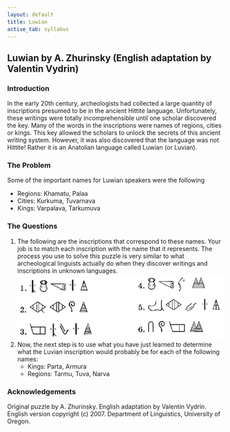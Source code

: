 ```yaml
---
layout: default
title: Luwian
active_tab: syllabus
---
```


## Luwian <span class="text-muted">by A. Zhurinsky (English adaptation by Valentin Vydrin)</span>

### Introduction

In the early 20th century, archeologists had collected a large
quantity of inscriptions presumed to be in the ancient Hittite
language. Unfortunately, these writings were totally incomprehensible
until one scholar discovered the key.  Many of the words in the
inscriptions were names of regions, cities or kings. This key allowed
the scholars to unlock the secrets of this ancient writing system.
However, it was also discovered that the language was not Hittite!
Rather it is an Anatolian language called Luwian (or Luvian).

### The Problem

Some of the important names for Luwian speakers were the following

* Regions: Khamatu, Palaa
* Cities: Kurkuma, Tuvarnava
* Kings: Varpalava, Tarkumuva

### The Questions

1. The following are the inscriptions that correspond to these names. Your job is
to match each inscription with the name that it represents. The process you use
to solve this puzzle is very similar to what archeological linguists actually do
when they discover writings and inscriptions in unknown languages.<br/>
![Luwian inscriptions](luwian1.png 'Luwian inscriptions')
1. Now, the next step is to use what you have just learned to determine what the
Luvian inscription would probably be for each of the following names:
   * Kings: Parta, Armura
   * Regions: Tarmu, Tuva, Narva

### Acknowledgements

Original puzzle by A. Zhurinsky. English adaptation by Valentin Vydrin.
English version copyright (c) 2007. Department of Linguistics, University of Oregon.
